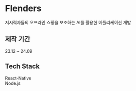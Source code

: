 # Flenders
저시력자들의 오프라인 쇼핑을 보조하는 AI를 활용한 어플리케이션 개발

## 제작 기간
23.12 ~ 24.09

## Tech Stack
React-Native  
Node.js

